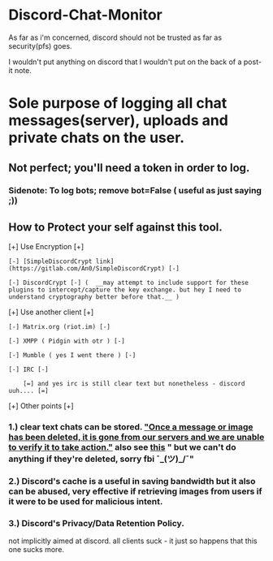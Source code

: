 # Discord-Chat-Monitor

As far as i'm concerned, discord should not be trusted as far as security(pfs) goes. 

I wouldn't put anything on discord that I wouldn't put on the back of a post-it note.

# Sole purpose of logging all chat messages(server), uploads and private chats on the user.

## Not perfect; you'll need a token in order to log.

### Sidenote: To log bots; remove bot=False ( useful as just saying ;))



## How to Protect your self against this tool.

[+] Use Encryption [+]
  
  	[-] [SimpleDiscordCrypt link](https://gitlab.com/An0/SimpleDiscordCrypt) [-] 
  
  	[-] DiscordCrypt [-] (  __may attempt to include support for these plugins to intercept/capture the key exchange. but hey I need to understand cryptography better before that.__ )
  
  
[+] Use another client [+]
  
  	[-] Matrix.org (riot.im) [-]
  
  	[-] XMPP ( Pidgin with otr ) [-]
  
  	[-] Mumble ( yes I went there ) [-]
  
  	[-] IRC [-]
  	
		[=] and yes irc is still clear text but nonetheless - discord uuh.... [=]
	
  
[+] Other points [+]

### 1.) clear text chats can be stored. ["Once a message or image has been deleted, it is gone from our servers and we are unable to verify it to take action."](https://www.reddit.com/r/discordapp/comments/aukk3p/psa_deleted_messages_are_instantly_deleted_from/) also see [this](https://dotesports.com/culture/news/report-fbi-investigating-discord-for-rise-in-cyber-crime) " but we can't do anything if they're deleted, sorry fbi ¯\_(ツ)_/¯"


### 2.) Discord's cache is a useful in saving bandwidth but it also can be abused, very effective if retrieving images from users if it were to be used for malicious intent.

### 3.) Discord's Privacy/Data Retention Policy.





not implicitly aimed at discord. all clients suck - it just so happens that this one sucks more.
